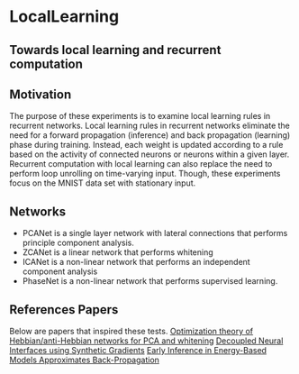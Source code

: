 #  LocalLearning
## Towards local learning and recurrent computation

## Motivation
The purpose of these experiments is to examine local learning rules in recurrent networks. Local learning rules in recurrent networks eliminate the need for a forward propagation (inference) and back propagation (learning) phase during training. Instead, each weight is updated according to a rule based on the activity of connected neurons or neurons within a given layer. Recurrent computation with local learning can also replace the need to perform loop unrolling on time-varying input. Though, these experiments focus on the MNIST data set with stationary input. 

## Networks
* PCANet is a single layer network with lateral connections that performs principle component analysis. 
* ZCANet is a linear network that performs whitening
* ICANet is a non-linear network that performs an independent component analysis
* PhaseNet is a non-linear network that performs supervised learning.

## References Papers
Below are papers that inspired these tests.
[Optimization theory of Hebbian/anti-Hebbian networks for PCA and whitening](https://arxiv.org/abs/1511.09468)
[Decoupled Neural Interfaces using Synthetic Gradients](https://arxiv.org/abs/1608.05343)
[Early Inference in Energy-Based Models Approximates Back-Propagation](https://arxiv.org/abs/1510.02777)